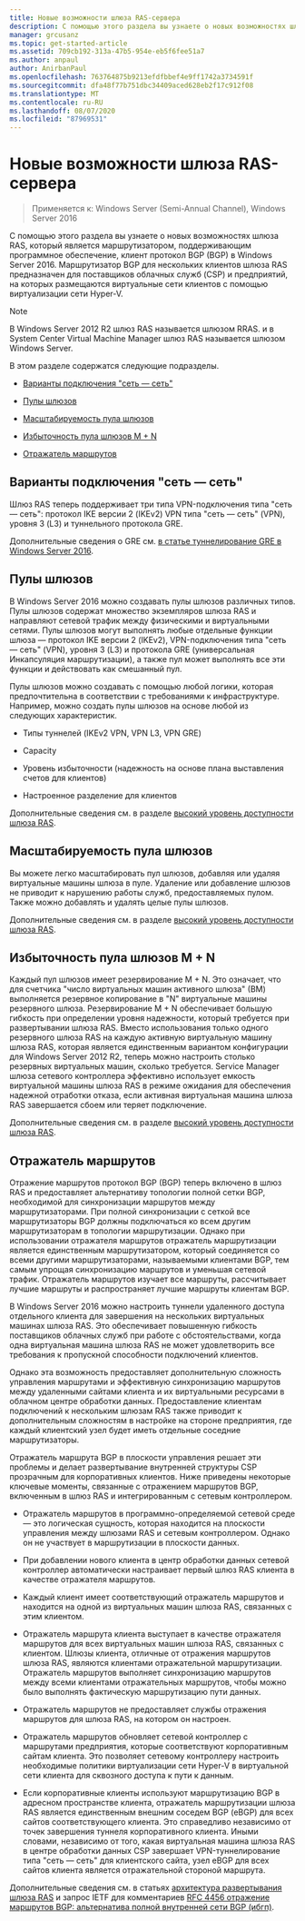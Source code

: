 ```yaml
---
title: Новые возможности шлюза RAS-сервера
description: С помощью этого раздела вы узнаете о новых возможностях шлюза RAS, который является маршрутизатором, поддерживающим программное обеспечение, клиент протокол BGP (BGP) в Windows Server 2016.
manager: grcusanz
ms.topic: get-started-article
ms.assetid: 709cb192-313a-47b5-954e-eb5f6fee51a7
ms.author: anpaul
author: AnirbanPaul
ms.openlocfilehash: 763764875b9213efdfbbef4e9ff1742a3734591f
ms.sourcegitcommit: dfa48f77b751dbc34409aced628eb2f17c912f08
ms.translationtype: MT
ms.contentlocale: ru-RU
ms.lasthandoff: 08/07/2020
ms.locfileid: "87969531"
---
```

# <a name="whats-new-in-ras-gateway"></a>Новые возможности шлюза RAS-сервера

>Применяется к: Windows Server (Semi-Annual Channel), Windows Server 2016

С помощью этого раздела вы узнаете о новых возможностях шлюза RAS, который является маршрутизатором, поддерживающим программное обеспечение, клиент протокол BGP (BGP) в Windows Server 2016. Маршрутизатор BGP для нескольких клиентов шлюза RAS предназначен для поставщиков облачных служб (CSP) и предприятий, на которых размещаются виртуальные сети клиентов с помощью виртуализации сети Hyper-V.

> [!NOTE]
> В Windows Server 2012 R2 шлюз RAS называется шлюзом RRAS. и в System Center Virtual Machine Manager шлюз RAS называется шлюзом Windows Server.

В этом разделе содержатся следующие подразделы.

-   [Варианты подключения "сеть — сеть"](#bkmk_s2s)

-   [Пулы шлюзов](#bkmk_pools)

-   [Масштабируемость пула шлюзов](#bkmk_gps)

-   [Избыточность пула шлюзов M + N](#bkmk_m)

-   [Отражатель маршрутов](#bkmk_rr)

## <a name="site-to-site-connectivity-options"></a><a name="bkmk_s2s"></a>Варианты подключения "сеть — сеть"
Шлюз RAS теперь поддерживает три типа VPN-подключения типа "сеть — сеть": протокол IKE версии 2 (IKEv2) VPN типа "сеть — сеть" (VPN), уровня 3 (L3) и туннельного протокола GRE.

Дополнительные сведения о GRE см. [в статье туннелирование GRE в Windows Server 2016](../../../../remote/remote-access/ras-gateway/gre-tunneling-windows-server.md).

## <a name="gateway-pools"></a><a name="bkmk_pools"></a>Пулы шлюзов
В Windows Server 2016 можно создавать пулы шлюзов различных типов. Пулы шлюзов содержат множество экземпляров шлюза RAS и направляют сетевой трафик между физическими и виртуальными сетями. Пулы шлюзов могут выполнять любые отдельные функции шлюза — протокол IKE версии 2 (IKEv2), VPN-подключения типа "сеть — сеть" (VPN), уровня 3 (L3) и протокола GRE (универсальная Инкапсуляция маршрутизации), а также пул может выполнять все эти функции и действовать как смешанный пул.

Пулы шлюзов можно создавать с помощью любой логики, которая предпочтительна в соответствии с требованиями к инфраструктуре. Например, можно создать пулы шлюзов на основе любой из следующих характеристик.

-   Типы туннелей (IKEv2 VPN, VPN L3, VPN GRE)

-   Capacity

-   Уровень избыточности (надежность на основе плана выставления счетов для клиентов)

-   Настроенное разделение для клиентов

Дополнительные сведения см. в разделе [высокий уровень доступности шлюза RAS](RAS-Gateway-High-Availability.md).

## <a name="gateway-pool-scalability"></a><a name="bkmk_gps"></a>Масштабируемость пула шлюзов
Вы можете легко масштабировать пул шлюзов, добавляя или удаляя виртуальные машины шлюза в пуле. Удаление или добавление шлюзов не приводит к нарушению работы служб, предоставляемых пулом. Также можно добавлять и удалять целые пулы шлюзов.

Дополнительные сведения см. в разделе [высокий уровень доступности шлюза RAS](RAS-Gateway-High-Availability.md).

## <a name="mn-gateway-pool-redundancy"></a><a name="bkmk_m"></a>Избыточность пула шлюзов M + N
Каждый пул шлюзов имеет резервирование M + N. Это означает, что для счетчика "число виртуальных машин активного шлюза" (ВМ) выполняется резервное копирование в "N" виртуальные машины резервного шлюза. Резервирование M + N обеспечивает большую гибкость при определении уровня надежности, который требуется при развертывании шлюза RAS. Вместо использования только одного резервного шлюза RAS на каждую активную виртуальную машину шлюза RAS, которая является единственным вариантом конфигурации для Windows Server 2012 R2, теперь можно настроить столько резервных виртуальных машин, сколько требуется. Service Manager шлюза сетевого контроллера эффективно использует емкость виртуальной машины шлюза RAS в режиме ожидания для обеспечения надежной отработки отказа, если активная виртуальная машина шлюза RAS завершается сбоем или теряет подключение.

Дополнительные сведения см. в разделе [высокий уровень доступности шлюза RAS](RAS-Gateway-High-Availability.md).

## <a name="route-reflector"></a><a name="bkmk_rr"></a>Отражатель маршрутов
Отражение маршрутов протокол BGP (BGP) теперь включено в шлюз RAS и предоставляет альтернативу топологии полной сетки BGP, необходимой для синхронизации маршрутов между маршрутизаторами. При полной синхронизации с сеткой все маршрутизаторы BGP должны подключаться ко всем другим маршрутизаторам в топологии маршрутизации. Однако при использовании отражателя маршрутов отражатель маршрутизации является единственным маршрутизатором, который соединяется со всеми другими маршрутизаторами, называемыми клиентами BGP, тем самым упрощая синхронизацию маршрутов и уменьшая сетевой трафик. Отражатель маршрутов изучает все маршруты, рассчитывает лучшие маршруты и распространяет лучшие маршруты клиентам BGP.

В Windows Server 2016 можно настроить туннели удаленного доступа отдельного клиента для завершения на нескольких виртуальных машинах шлюза RAS. Это обеспечивает повышенную гибкость поставщиков облачных служб при работе с обстоятельствами, когда одна виртуальная машина шлюза RAS не может удовлетворить все требования к пропускной способности подключений клиентов.

Однако эта возможность предоставляет дополнительную сложность управления маршрутами и эффективную синхронизацию маршрутов между удаленными сайтами клиента и их виртуальными ресурсами в облачном центре обработки данных. Предоставление клиентам подключений к нескольким шлюзам RAS также приводит к дополнительным сложностям в настройке на стороне предприятия, где каждый клиентский узел будет иметь отдельные соседние маршрутизаторы.

Отражатель маршрута BGP в плоскости управления решает эти проблемы и делает развертывание внутренней структуры CSP прозрачным для корпоративных клиентов. Ниже приведены некоторые ключевые моменты, связанные с отражением маршрутов BGP, включенным в шлюз RAS и интегрированным с сетевым контроллером.

-   Отражатель маршрутов в программно-определяемой сетевой среде — это логическая сущность, которая находится на плоскости управления между шлюзами RAS и сетевым контроллером. Однако он не участвует в маршрутизации в плоскости данных.

-   При добавлении нового клиента в центр обработки данных сетевой контроллер автоматически настраивает первый шлюз RAS клиента в качестве отражателя маршрутов.

-   Каждый клиент имеет соответствующий отражатель маршрутов и находится на одной из виртуальных машин шлюза RAS, связанных с этим клиентом.

-   Отражатель маршрута клиента выступает в качестве отражателя маршрутов для всех виртуальных машин шлюза RAS, связанных с клиентом. Шлюзы клиента, отличные от отражения маршрутов шлюза RAS, являются клиентами отражательной маршрутизации. Отражатель маршрутов выполняет синхронизацию маршрутов между всеми клиентами отражательных маршрутов, чтобы можно было выполнять фактическую маршрутизацию пути данных.

-   Отражатель маршрутов не предоставляет службы отражения маршрутов для шлюза RAS, на котором он настроен.

-   Отражатель маршрутов обновляет сетевой контроллер с маршрутами предприятия, которые соответствуют корпоративным сайтам клиента. Это позволяет сетевому контроллеру настроить необходимые политики виртуализации сети Hyper-V в виртуальной сети клиента для сквозного доступа к пути к данным.

-   Если корпоративные клиенты используют маршрутизацию BGP в адресном пространстве клиента, отражатель маршрутизации шлюза RAS является единственным внешним соседем BGP (eBGP) для всех сайтов соответствующего клиента. Это справедливо независимо от точек завершения туннеля корпоративного клиента. Иными словами, независимо от того, какая виртуальная машина шлюза RAS в центре обработки данных CSP завершает VPN-туннелирование типа "сеть — сеть" для клиентского сайта, узел eBGP для всех сайтов клиента является отражательной стороной маршрута.

Дополнительные сведения см. в статьях [архитектура развертывания шлюза RAS](RAS-Gateway-Deployment-Architecture.md) и запрос IETF для комментариев [RFC 4456 отражение маршрутов BGP: альтернатива полной внутренней сети BGP (ибгп)](https://tools.ietf.org/html/rfc4456).


